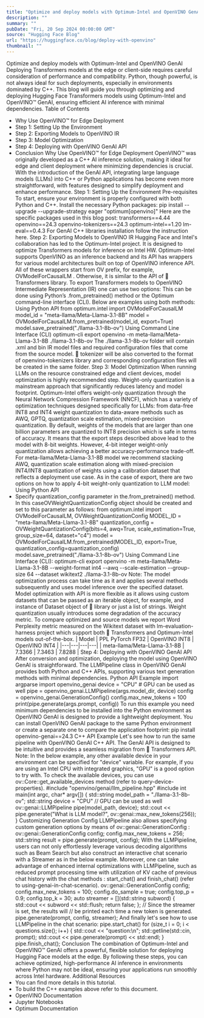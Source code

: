 ```yaml
---
title: "Optimize and deploy models with Optimum-Intel and OpenVINO GenAI"
description: ""
summary: ""
pubDate: "Fri, 20 Sep 2024 00:00:00 GMT"
source: "Hugging Face Blog"
url: "https://huggingface.co/blog/deploy-with-openvino"
thumbnail: ""
---
```


Optimize and deploy models with Optimum-Intel and OpenVINO GenAI
Deploying Transformers models at the edge or client-side requires careful consideration of performance and compatibility. Python, though powerful, is not always ideal for such deployments, especially in environments dominated by C++. This blog will guide you through optimizing and deploying Hugging Face Transformers models using Optimum-Intel and OpenVINO™ GenAI, ensuring efficient AI inference with minimal dependencies.
Table of Contents
- Why Use OpenVINO™ for Edge Deployment
- Step 1: Setting Up the Environment
- Step 2: Exporting Models to OpenVINO IR
- Step 3: Model Optimization
- Step 4: Deploying with OpenVINO GenAI API
- Conclusion
Why Use OpenVINO™ for Edge Deployment
OpenVINO™ was originally developed as a C++ AI inference solution, making it ideal for edge and client deployment where minimizing dependencies is crucial. With the introduction of the GenAI API, integrating large language models (LLMs) into C++ or Python applications has become even more straightforward, with features designed to simplify deployment and enhance performance.
Step 1: Setting Up the Environment
Pre-requisites
To start, ensure your environment is properly configured with both Python and C++. Install the necessary Python packages:
pip install --upgrade --upgrade-strategy eager "optimum[openvino]"
Here are the specific packages used in this blog post:
transformers==4.44
openvino==24.3
openvino-tokenizers==24.3
optimum-intel==1.20
lm-eval==0.4.3
For GenAI C++ libraries installation follow the instruction here.
Step 2: Exporting Models to OpenVINO IR
Hugging Face and Intel's collaboration has led to the Optimum-Intel project. It is designed to optimize Transformers models for inference on Intel HW. Optimum-Intel supports OpenVINO as an inference backend and its API has wrappers for various model architectures built on top of OpenVINO inference API. All of these wrappers start from OV
prefix, for example, OVModelForCausalLM
. Otherwise, it is similar to the API of 🤗 Transformers library.
To export Transformers models to OpenVINO Intermediate Representation (IR) one can use two options: This can be done using Python’s .from_pretrained()
method or the Optimum command-line interface (CLI). Below are examples using both methods:
Using Python API
from optimum.intel import OVModelForCausalLM
model_id = "meta-llama/Meta-Llama-3.1-8B"
model = OVModelForCausalLM.from_pretrained(model_id, export=True)
model.save_pretrained("./llama-3.1-8b-ov")
Using Command Line Interface (CLI)
optimum-cli export openvino -m meta-llama/Meta-Llama-3.1-8B ./llama-3.1-8b-ov
The ./llama-3.1-8b-ov
folder will contain .xml
and bin
IR model files and required configuration files that come from the source model. 🤗 tokenizer will be also converted to the format of openvino-tokenizers
library and corresponding configuration files will be created in the same folder.
Step 3: Model Optimization
When running LLMs on the resource constrained edge and client devices, model optimization is highly recommended step. Weight-only quantization is a mainstream approach that significantly reduces latency and model footprint. Optimum-Intel offers weight-only quantization through the Neural Network Compression Framework (NNCF), which has a variety of optimization techniques designed specifically for LLMs: from data-free INT8 and INT4 weight quantization to data-aware methods such as AWQ, GPTQ, quantization scale estimation, mixed-precision quantization. By default, weights of the models that are larger than one billion parameters are quantized to INT8 precision which is safe in terms of accuracy. It means that the export steps described above lead to the model with 8-bit weights. However, 4-bit integer weight-only quantization allows achieving a better accuracy-performance trade-off.
For meta-llama/Meta-Llama-3.1-8B
model we recommend stacking AWQ, quantization scale estimation along with mixed-precision INT4/INT8 quantization of weights using a calibration dataset that reflects a deployment use case. As in the case of export, there are two options on how to apply 4-bit weight-only quantization to LLM model:
Using Python API
- Specify
quantization_config
parameter in the.from_pretrained()
method. In this caseOVWeightQuantizationConfig
object should be created and set to this parameter as follows:
from optimum.intel import OVModelForCausalLM, OVWeightQuantizationConfig
MODEL_ID = "meta-llama/Meta-Llama-3.1-8B"
quantization_config = OVWeightQuantizationConfig(bits=4, awq=True, scale_estimation=True, group_size=64, dataset="c4")
model = OVModelForCausalLM.from_pretrained(MODEL_ID, export=True, quantization_config=quantization_config)
model.save_pretrained("./llama-3.1-8b-ov")
Using Command Line Interface (CLI):
optimum-cli export openvino -m meta-llama/Meta-Llama-3.1-8B --weight-format int4 --awq --scale-estimation --group-size 64 --dataset wikitext2 ./llama-3.1-8b-ov
Note: The model optimization process can take time as it and applies several methods subsequently and uses model inference over the specified dataset.
Model optimization with API is more flexible as it allows using custom datasets that can be passed as an iterable object, for example, and instance of Dataset
object of 🤗 library or just a list of strings.
Weight quantization usually introduces some degradation of the accuracy metric. To compare optimized and source models we report Word Perplexity metric measured on the Wikitext dataset with lm-evaluation-harness project which support both 🤗 Transformers and Optimum-Intel models out-of-the-box.
| Model | PPL PyTorch FP32 | OpenVINO INT8 | OpenVINO INT4 |
|---|---|---|---|
| meta-llama/Meta-Llama-3.1-8B | 7.3366 | 7.3463 | 7.8288 |
Step 4: Deploying with OpenVINO GenAI API
After conversion and optimization, deploying the model using OpenVINO GenAI is straightforward. The LLMPipeline class in OpenVINO GenAI provides both Python and C++ APIs, supporting various text generation methods with minimal dependencies.
Python API Example
import argparse
import openvino_genai
device = "CPU" # GPU can be used as well
pipe = openvino_genai.LLMPipeline(args.model_dir, device)
config = openvino_genai.GenerationConfig()
config.max_new_tokens = 100
print(pipe.generate(args.prompt, config))
To run this example you need minimum dependencies to be installed into the Python environment as OpenVINO GenAI is designed to provide a lightweight deployment. You can install OpenVINO GenAI package to the same Python environment or create a separate one to compare the application footprint:
pip install openvino-genai==24.3
C++ API Example
Let's see how to run the same pipeline with OpenVINO GenAI C++ API. The GenAI API is designed to be intuitive and provides a seamless migration from 🤗 Transformers API.
Note: In the below example, any other available device in your environment can be specified for "device" variable. For example, if you are using an Intel CPU with integrated graphics, "GPU" is a good option to try with. To check the available devices, you can use ov::Core::get_available_devices method (refer to query-device-properties).
#include "openvino/genai/llm_pipeline.hpp"
#include <iostream>
int main(int argc, char* argv[]) {
std::string model_path = "./llama-3.1-8b-ov";
std::string device = "CPU" // GPU can be used as well
ov::genai::LLMPipeline pipe(model_path, device);
std::cout << pipe.generate("What is LLM model?", ov::genai::max_new_tokens(256));
}
Customizing Generation Config
LLMPipeline
also allows specifying custom generation options by means of ov::genai::GenerationConfig
:
ov::genai::GenerationConfig config;
config.max_new_tokens = 256;
std::string result = pipe.generate(prompt, config);
With the LLMPipieline, users can not only effortlessly leverage various decoding algorithms such as Beam Search but also construct an interactive chat scenario with a Streamer as in the below example. Moreover, one can take advantage of enhanced internal optimizations with LLMPipeline, such as reduced prompt processing time with utilization of KV cache of previous chat history with the chat methods : start_chat() and finish_chat() (refer to using-genai-in-chat-scenario).
ov::genai::GenerationConfig config;
config.max_new_tokens = 100;
config.do_sample = true;
config.top_p = 0.9;
config.top_k = 30;
auto streamer = [](std::string subword) {
std::cout << subword << std::flush;
return false;
};
// Since the streamer is set, the results will
// be printed each time a new token is generated.
pipe.generate(prompt, config, streamer);
And finally let's see how to use LLMPipeline in the chat scenario:
pipe.start_chat()
for (size_t i = 0; i < questions.size(); i++) {
std::cout << "question:\n";
std::getline(std::cin, prompt);
std::cout << pipe.generate(prompt) << std::endl;
}
pipe.finish_chat();
Conclusion
The combination of Optimum-Intel and OpenVINO™ GenAI offers a powerful, flexible solution for deploying Hugging Face models at the edge. By following these steps, you can achieve optimized, high-performance AI inference in environments where Python may not be ideal, ensuring your applications run smoothly across Intel hardware.
Additional Resources
- You can find more details in this tutorial.
- To build the C++ examples above refer to this document.
- OpenVINO Documentation
- Jupyter Notebooks
- Optimum Documentation